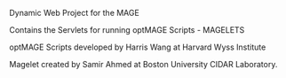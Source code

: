 Dynamic Web Project for the MAGE

Contains the Servlets for running optMAGE Scripts - MAGELETS

optMAGE Scripts developed by Harris Wang at Harvard Wyss Institute

Magelet created by Samir Ahmed at Boston University CIDAR Laboratory.
